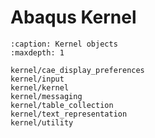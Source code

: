 # Abaqus Kernel

```{toctree}
:caption: Kernel objects
:maxdepth: 1

kernel/cae_display_preferences
kernel/input
kernel/kernel
kernel/messaging
kernel/table_collection
kernel/text_representation
kernel/utility
```
